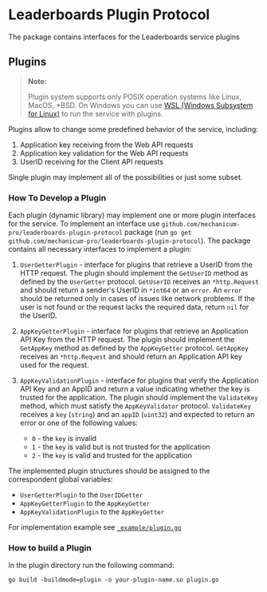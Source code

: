 # Leaderboards Plugin Protocol

The package contains interfaces for the Leaderboards service plugins

## Plugins

> **Note:**
>
> Plugin system supports only POSIX operation systems like Linux, MacOS, *BSD. On Windows you can use [WSL (Windows Subsystem for Linux)](https://learn.microsoft.com/en-us/windows/wsl/) to run the service with plugins.

Plugins allow to change some predefined behavior of the service, including:

1. Application key receiving from the Web API requests
2. Application key validation for the Web API requests
3. UserID receiving for the Client API requests

Single plugin may implement all of the possibilities or just some subset.

### How To Develop a Plugin

Each plugin (dynamic library) may implement one or more plugin interfaces for the service. To implement an interface use `github.com/mechanicum-pro/leaderboards-plugin-protocol` package (run `go get github.com/mechanicum-pro/leaderboards-plugin-protocol`). The package contains all necessary interfaces to implement a plugin:

1. `UserGetterPlugin` - interface for plugins that retrieve a UserID from the HTTP request. The plugin should implement the `GetUserID` method as defined by the `UserGetter` protocol.
   `GetUserID` receives an `*http.Request` and should return a sender's UserID in `*int64` or an `error`. An `error` should be returned only in cases of issues like network problems. If the user is not found or the request lacks the required data, return `nil` for the UserID.

2. `AppKeyGetterPlugin` - interface for plugins that retrieve an Application API Key from the HTTP request. The plugin should implement the `GetAppKey` method as defined by the `AppKeyGetter` protocol.
   `GetAppKey` receives an `*http.Request` and should return an Application API key used for the request.

3. `AppKeyValidationPlugin` - interface for plugins that verify the Application API Key and an AppID and return a value indicating whether the key is trusted for the application. The plugin should implement the `ValidateKey` method, which must satisfy the `AppKeyValidator` protocol.
   `ValidateKey` receives a `key` (`string`) and an `appID` (`uint32`) and expected to return an error or one of the following values:
   * `0` - the `key` is invalid
   * `1` - the `key` is valid but is not trusted for the application
   * `2` - the `key` is valid and trusted for the application

The implemented plugin structures should be assigned to the correspondent global variables:

* `UserGetterPlugin` to the `UserIDGetter`
* `AppKeyGetterPlugin` to the `AppKeyGetter`
* `AppKeyValidationPlugin` to the `AppKeyGetter`

For implementation example see [`_example/plugin.go`](_example/plugin.go)

### How to build a Plugin

In the plugin directory run the following command:

```shell
go build -buildmode=plugin -o your-plugin-name.so plugin.go
```
